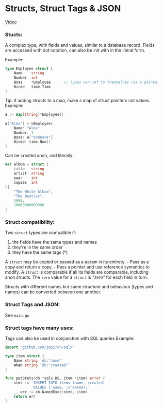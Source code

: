 # Structs, Struct Tags & JSON

[Video](https://www.youtube.com/watch?v=0m6iFd9N_CY&list=PLoILbKo9rG3skRCj37Kn5Zj803hhiuRK6&index=13)

### Stucts:
A complex type, with fields and values, similar to a database record.
Fields are accessed with dot notation, can also be init with in the literal form.

Example:
```go
type Employee struct {
    Name    string
    Number  int
    Boss    *Employee      // types can ref to themselves via a pointer
    Hired   time.Time
}
```

Tip: if adding structs to a map, make a map of struct pointers not values.
Example:
```go
a := map[string]*Employee{}
...
a["Alex"] = &Employee{
    Name: "Alex"
    Number: 1
    Boss: a["someone"]
    Hired: time.Now()
}
```

Can be created anon, and literally:
```go
var album = struct {
    title   string
    artist  string
    year    int
    copies  int
}{
    "The White Album",
    "The Beatles",
    1968,
    10000000000000
}
```

### Struct compatibility:
Two `struct` types are compatible if:
1. the fields have the same types and names
2. they're in the same order
3. they have the same tags (*)

A `struct` may be copied or passed as a param in its entirety.
    - Pass as a copy and return a copy.
    - Pass a pointer and use reference symantics to modify.
A `struct` is comparable if all its fields are comparable, including anon structs.
The `zero` value for a `struct` is <i>"zero"</i> for each field in turn.


Structs with different names but same structure and behaviour (types and names) can be converted between one another.

### Struct Tags and JSON:
See `main.go`

### Struct tags have many uses:
Tags can also be used in conjunction with SQL queries
Example:
```go
import "github.com/jmoiron/sqlx"

type item struct {
    Name string `db:"name"`
    When string `db:"created"`
}

func putStats(db *sqlx.DB, item *item) error {
    stmt := `INSERT INTO items (name, created)
             VALUES (:name, :created);`
    _, err := db.NamedExec(stmt, item)
    return err
}
```